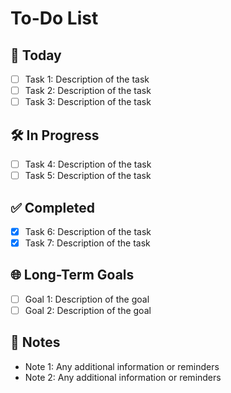 # To-Do List

## 📅 Today
- [ ] Task 1: Description of the task
- [ ] Task 2: Description of the task
- [ ] Task 3: Description of the task

## 🛠 In Progress
- [ ] Task 4: Description of the task
- [ ] Task 5: Description of the task

## ✅ Completed
- [x] Task 6: Description of the task
- [x] Task 7: Description of the task

## 🌐 Long-Term Goals
- [ ] Goal 1: Description of the goal
- [ ] Goal 2: Description of the goal

## 📝 Notes
- Note 1: Any additional information or reminders
- Note 2: Any additional information or reminders

